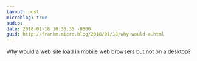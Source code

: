 ```yaml
---
layout: post
microblog: true
audio: 
date: 2018-01-18 10:36:35 -0500
guid: http://frankm.micro.blog/2018/01/18/why-would-a.html
---
```

Why would a web site load in mobile web browsers but not on a desktop? 

